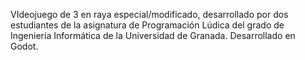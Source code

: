 VIdeojuego de 3 en raya especial/modificado, desarrollado por dos estudiantes de la asignatura de Programación Lúdica del grado de Ingeniería Informática de la Universidad de Granada. 
Desarrollado en Godot.
